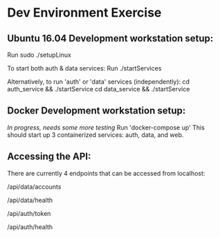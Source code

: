 # Dev Environment Exercise

##

## Ubuntu 16.04 Development workstation setup:
Run sudo ./setupLinux

To start both auth & data services:
Run ./startServices

Alternatively, to run 'auth' or 'data' services (independently):
cd auth_service && ./startService
cd data_service && ./startService

## Docker Development workstation setup:
 *In progress, needs some more testing*
Run 'docker-compose up' This should start up 3 containerized services: auth, data, and web.

## Accessing the API:
There are currently 4 endpoints that can be accessed from localhost:

/api/data/accounts

/api/data/health

/api/auth/token

/api/auth/health
